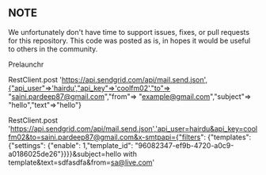 ## NOTE

We unfortunately don't have time to support issues, fixes, or pull requests for this repository. This code was posted as is, in hopes it would be useful to others in the community. 

Prelaunchr

RestClient.post 'https://api.sendgrid.com/api/mail.send.json',{"api_user"=>'hairdu',"api_key"=>'coolfm02',"to"=> "saini.pardeep87@gmail.com","from"=> "example@gmail.com","subject"=> "hello","text"=>"hello"}

RestClient.post 'https://api.sendgrid.com/api/mail.send.json','api_user=hairdu&api_key=coolfm02&to=saini.pardeep87@gmail.com&x-smtpapi={"filters": {"templates": {"settings": {"enable": 1,"template_id": "96082347-ef9b-4720-a0c9-a0186025de26"}}}}&subject=hello with template&text=sdfasdfa&from=sa@live.com'


